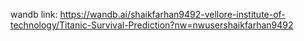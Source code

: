 wandb link: https://wandb.ai/shaikfarhan9492-vellore-institute-of-technology/Titanic-Survival-Prediction?nw=nwusershaikfarhan9492
